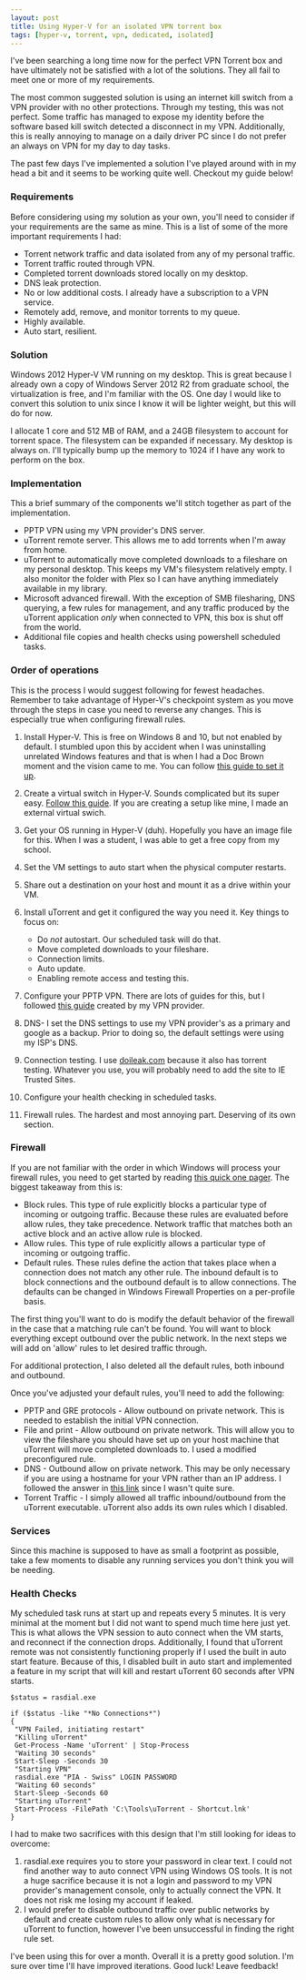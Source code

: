 ```yaml
---
layout: post
title: Using Hyper-V for an isolated VPN torrent box
tags: [hyper-v, torrent, vpn, dedicated, isolated]
---
```


I've been searching a long time now for the perfect VPN Torrent box and have ultimately not be satisfied with a lot of the solutions. They all  fail to meet one or more of my requirements.

The most common suggested solution is using an internet kill switch from a VPN provider with no other protections. Through my testing, this was not perfect. Some traffic has managed to expose my identity before the software based kill switch detected a disconnect in my VPN. Additionally, this is really annoying to manage on a daily driver PC since I do not prefer an always on VPN for my day to day tasks.

The past few days I've implemented a solution I've played around with in my head a bit and it seems to be working quite well. Checkout my guide below!

### Requirements
Before considering using my solution as your own, you'll need to consider if your requirements are the same as mine. This is a list of some of the more important requirements I had:

* Torrent network traffic and data isolated from any of my personal traffic.
* Torrent traffic routed through VPN.
* Completed torrent downloads stored locally on my desktop.
* DNS leak protection.
* No or low additional costs. I already have a subscription to a VPN service.
* Remotely add, remove, and monitor torrents to my queue.
* Highly available.
* Auto start, resilient.  

### Solution

Windows 2012 Hyper-V VM running on my desktop. This is great because I already own a copy of Windows Server 2012 R2 from graduate school, the virtualization is free, and I'm familiar with the OS. One day I would like to convert this solution to unix since I know it will be lighter weight, but this will do for now.

I allocate 1 core and 512 MB of RAM, and a 24GB filesystem to account for torrent space. The filesystem can be expanded if necessary. My desktop is always on. I'll typically bump up the memory to 1024 if I have any work to perform on the box.

### Implementation
This a brief summary of the components we'll stitch together as part of the implementation.

* PPTP VPN using my VPN provider's DNS server.
* uTorrent remote server. This allows me to add torrents when I'm away from home.
* uTorrent to automatically move completed downloads to a fileshare on my personal desktop. This keeps my VM's filesystem relatively empty. I also monitor the folder with Plex so I can have anything immediately available in my library.
* Microsoft advanced firewall. With the exception of SMB filesharing, DNS querying, a few rules for management, and any traffic produced by the uTorrent application _only_ when connected to VPN, this box is shut off from the world.
* Additional file copies and health checks using powershell scheduled tasks.

### Order of operations

This is the process I would suggest following for fewest headaches. Remember to take advantage of Hyper-V's checkpoint system as you move through the steps in case you need to reverse any changes. This is especially true when configuring firewall rules.

1. Install Hyper-V. This is free on Windows 8 and 10, but not enabled by default. I stumbled upon this by accident when I was uninstalling unrelated Windows features and that is when I had a Doc Brown moment and the vision came to me. You can follow [this guide to set it up](http://www.howtogeek.com/76532/how-to-install-or-enable-hyper-v-virtualization-in-windows-8/).
2. Create a virtual switch in Hyper-V. Sounds complicated but its super easy. [Follow this guide](https://msdn.microsoft.com/en-us/virtualization/hyperv_on_windows/quick_start/walkthrough_virtual_switch). If you are creating a setup like mine, I made an external virtual swich.
3. Get your OS running in Hyper-V (duh). Hopefully you have an image file for this. When I was a student, I was able to get a free copy from my school.
4. Set the VM settings to auto start when the physical computer restarts.
5. Share out a destination on your host and mount it as a drive within your VM.
6. Install uTorrent and get it configured the way you need it. Key things to focus on:
    * Do _not_ autostart. Our scheduled task will do that.
    * Move completed downloads to your fileshare.
    * Connection limits.
    * Auto update.
    * Enabling remote access and testing this.

7. Configure your PPTP VPN. There are lots of guides for this, but I followed [this guide](https://www.privateinternetaccess.com/pages/client-support/windows8.1-pptp) created by my VPN provider.
8. DNS- I set the DNS settings to use my VPN provider's as a primary and google as a backup. Prior to doing so, the default settings were using my ISP's DNS.
9. Connection testing. I use [doileak.com](http://www.doileak.com/) because it also has torrent testing. Whatever you use, you will probably need to add the site to IE Trusted Sites.
10. Configure your health checking in scheduled tasks.
11. Firewall rules. The hardest and most annoying part. Deserving of its own section.

### Firewall

If you are not familiar with the order in which Windows will process your firewall rules, you need to get started by reading [this quick one pager](https://technet.microsoft.com/en-us/library/cc755191(v=ws.10).aspx). The biggest takeaway from this is:

* Block rules. This type of rule explicitly blocks a particular type of incoming or outgoing traffic. Because these rules are evaluated before allow rules, they take precedence. Network traffic that matches both an active block and an active allow rule is blocked.
* Allow rules. This type of rule explicitly allows a particular type of incoming or outgoing traffic.
* Default rules. These rules define the action that takes place when a connection does not match any other rule. The inbound default is to block connections and the outbound default is to allow connections. The defaults can be changed in Windows Firewall Properties on a per-profile basis.

The first thing you'll want to do is modify the default behavior of the firewall in the case that a matching rule can't be found. You will want to block everything except outbound over the public network. In the next steps we will add on 'allow' rules to let desired traffic through.

For additional protection, I also deleted all the default rules, both inbound and outbound.

Once you've adjusted your default rules, you'll need to add the following:

* PPTP and GRE protocols - Allow outbound on private network. This is needed to establish the initial VPN connection.
* File and print - Allow outbound on private network. This will allow you to view the fileshare you should have set up on your host machine that uTorrent will move completed downloads to. I used a modified preconfigured rule.
* DNS - Outbound allow on private network. This may be only necessary if you are using a hostname for your VPN rather than an IP address. I followed the answer in [this link](https://social.technet.microsoft.com/Forums/office/en-US/a1240ce7-fe10-4d0f-91e1-ef1a579e9cfc/allow-outbound-dns-lookups-on-firewall?forum=winserversecurity) since I wasn't quite sure.
* Torrent Traffic - I simply allowed all traffic inbound/outbound from the uTorrent executable. uTorrent also adds its own rules which I disabled.

### Services

Since this machine is supposed to have as small a footprint as possible, take a few moments to disable any running services you don't think you will be needing.

### Health Checks

My scheduled task runs at start up and repeats every 5 minutes. It is very minimal at the moment but I did not want to spend much time here just yet. This is what allows the VPN session to auto connect when the VM starts, and reconnect if the connection drops. Additionally, I found that uTorrent remote was not consistently functioning properly if I used the built in auto start feature. Because of this, I disabled built in auto start and implemented a feature in my script that will kill and restart uTorrent 60 seconds after VPN starts.

```
$status = rasdial.exe

if ($status -like "*No Connections*")
{
 "VPN Failed, initiating restart"
 "Killing uTorrent"
 Get-Process -Name 'uTorrent' | Stop-Process
 "Waiting 30 seconds"
 Start-Sleep -Seconds 30
 "Starting VPN"
 rasdial.exe "PIA - Swiss" LOGIN PASSWORD
 "Waiting 60 seconds"
 Start-Sleep -Seconds 60
 "Starting uTorrent"
 Start-Process -FilePath 'C:\Tools\uTorrent - Shortcut.lnk'
}
```

I had to make two sacrifices with this design that I'm still looking for ideas to overcome:

1. rasdial.exe requires you to store your password in clear text. I could not find another way to auto connect VPN using Windows OS tools. It is not a huge sacrifice because it is not a login and password to my VPN provider's management console, only to actually connect the VPN. It does not risk me losing my account if leaked.
2. I would prefer to disable outbound traffic over public networks by default and create custom rules to allow only what is necessary for uTorrent to function, however I've been unsuccessful in finding the right rule set.

I've been using this for over a month. Overall it is a pretty good solution. I'm sure over time I'll have improved iterations. Good luck! Leave feedback!
